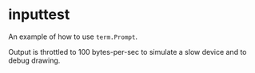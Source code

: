 # inputtest

An example of how to use `term.Prompt`.

Output is throttled to 100 bytes-per-sec to simulate a slow device and to debug drawing.
